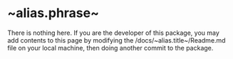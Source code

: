 # ~alias.phrase~

There is nothing here.  If you are the developer of this package, you may add contents to this page 
by modifying the /docs/~alias.title~/Readme.md file on your local machine, then doing another commit to the package.



